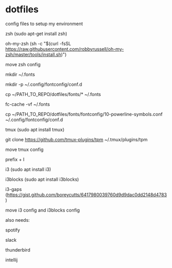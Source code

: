 # dotfiles
config files to setup my environment


zsh (sudo apt-get install zsh)

oh-my-zsh (sh -c "$(curl -fsSL https://raw.githubusercontent.com/robbyrussell/oh-my-zsh/master/tools/install.sh)")


move zsh config


mkdir ~/.fonts

mkdir -p ~/.config/fontconfig/conf.d


cp ~/PATH\_TO\_REPO/dotfiles/fonts/\* ~/.fonts

fc-cache -vf ~/.fonts

cp ~/PATH\_TO\_REPO/dotfiles/fonts/fontconfig/10-powerline-symbols.conf ~/.config/fontconfig/conf.d


tmux (sudo apt install tmux)

git clone https://github.com/tmux-plugins/tpm ~/.tmux/plugins/tpm


move tmux config

prefix + I


i3 (sudo apt install i3)

i3blocks (sudo apt install i3blocks)

i3-gaps (https://gist.github.com/boreycutts/6417980039760d9d9dac0dd2148d4783)



move i3 config and i3blocks config



also needs:

spotify

slack

thunderbird

intellij
